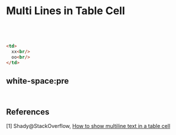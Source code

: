 # Multi Lines in Table Cell

## <br/>

```html
<td>
  xx<br/>
  oo<br/>
</td>
```

## white-space:pre

## <pre></pre>

## References

[1] Shady@StackOverflow, [How to show multiline text in a table cell](http://stackoverflow.com/questions/10937218/how-to-show-multiline-text-in-a-table-cell)